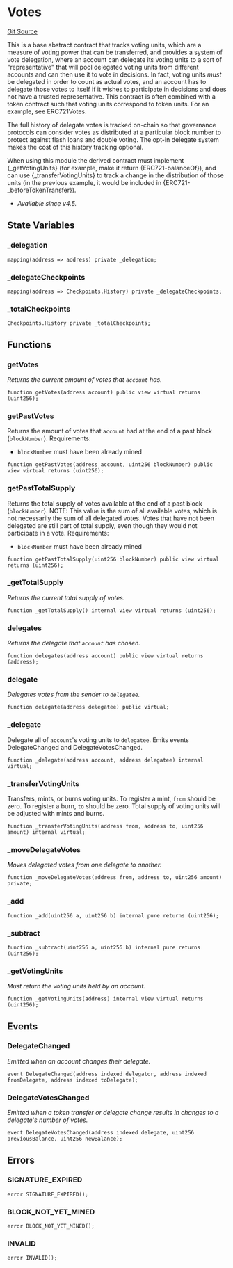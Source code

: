 # Votes

[Git Source](https://github.com/jbx-protocol/juice-721-delegate/blob/6897119af158934bfd920f0f9a55758085111dd3/contracts/abstract/Votes.sol)

This is a base abstract contract that tracks voting units, which are a measure of voting power that can be transferred, and provides a system of vote delegation, where an account can delegate its voting units to a sort of "representative" that will pool delegated voting units from different accounts and can then use it to vote in decisions. In fact, voting units _must_ be delegated in order to count as actual votes, and an account has to delegate those votes to itself if it wishes to participate in decisions and does not have a trusted representative. This contract is often combined with a token contract such that voting units correspond to token units. For an example, see ERC721Votes.

The full history of delegate votes is tracked on-chain so that governance protocols can consider votes as distributed at a particular block number to protect against flash loans and double voting. The opt-in delegate system makes the cost of this history tracking optional.

When using this module the derived contract must implement \{\_getVotingUnits\} (for example, make it return \{ERC721-balanceOf\}), and can use \{\_transferVotingUnits\} to track a change in the distribution of those units (in the previous example, it would be included in \{ERC721-\_beforeTokenTransfer\}).

- _Available since v4.5._

## State Variables

### \_delegation

```solidity
mapping(address => address) private _delegation;
```

### \_delegateCheckpoints

```solidity
mapping(address => Checkpoints.History) private _delegateCheckpoints;
```

### \_totalCheckpoints

```solidity
Checkpoints.History private _totalCheckpoints;
```

## Functions

### getVotes

_Returns the current amount of votes that `account` has._

```solidity
function getVotes(address account) public view virtual returns (uint256);
```

### getPastVotes

Returns the amount of votes that `account` had at the end of a past block (`blockNumber`).
Requirements:

- `blockNumber` must have been already mined

```solidity
function getPastVotes(address account, uint256 blockNumber) public view virtual returns (uint256);
```

### getPastTotalSupply

Returns the total supply of votes available at the end of a past block (`blockNumber`).
NOTE: This value is the sum of all available votes, which is not necessarily the sum of all delegated votes.
Votes that have not been delegated are still part of total supply, even though they would not participate in a
vote.
Requirements:

- `blockNumber` must have been already mined

```solidity
function getPastTotalSupply(uint256 blockNumber) public view virtual returns (uint256);
```

### \_getTotalSupply

_Returns the current total supply of votes._

```solidity
function _getTotalSupply() internal view virtual returns (uint256);
```

### delegates

_Returns the delegate that `account` has chosen._

```solidity
function delegates(address account) public view virtual returns (address);
```

### delegate

_Delegates votes from the sender to `delegatee`._

```solidity
function delegate(address delegatee) public virtual;
```

### \_delegate

Delegate all of `account`'s voting units to `delegatee`.
Emits events DelegateChanged and DelegateVotesChanged.

```solidity
function _delegate(address account, address delegatee) internal virtual;
```

### \_transferVotingUnits

Transfers, mints, or burns voting units. To register a mint, `from` should be zero. To register a burn, `to`
should be zero. Total supply of voting units will be adjusted with mints and burns.

```solidity
function _transferVotingUnits(address from, address to, uint256 amount) internal virtual;
```

### \_moveDelegateVotes

_Moves delegated votes from one delegate to another._

```solidity
function _moveDelegateVotes(address from, address to, uint256 amount) private;
```

### \_add

```solidity
function _add(uint256 a, uint256 b) internal pure returns (uint256);
```

### \_subtract

```solidity
function _subtract(uint256 a, uint256 b) internal pure returns (uint256);
```

### \_getVotingUnits

_Must return the voting units held by an account._

```solidity
function _getVotingUnits(address) internal view virtual returns (uint256);
```

## Events

### DelegateChanged

_Emitted when an account changes their delegate._

```solidity
event DelegateChanged(address indexed delegator, address indexed fromDelegate, address indexed toDelegate);
```

### DelegateVotesChanged

_Emitted when a token transfer or delegate change results in changes to a delegate's number of votes._

```solidity
event DelegateVotesChanged(address indexed delegate, uint256 previousBalance, uint256 newBalance);
```

## Errors

### SIGNATURE_EXPIRED

```solidity
error SIGNATURE_EXPIRED();
```

### BLOCK_NOT_YET_MINED

```solidity
error BLOCK_NOT_YET_MINED();
```

### INVALID

```solidity
error INVALID();
```
